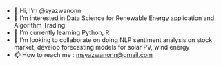 - 👋 Hi, I’m @syazwanonn
- 👀 I’m interested in Data Science for Renewable Energy application and Algorithm Trading
- 🌱 I’m currently learning Python, R 
- 💞️ I’m looking to collaborate on doing NLP sentiment analysis on stock market, develop forecasting models for solar PV, wind energy
- 📫 How to reach me : msyazwanonn@gmail.com

<!---
syazwanonn/syazwanonn is a ✨ special ✨ repository because its `README.md` (this file) appears on your GitHub profile.
You can click the Preview link to take a look at your changes.
--->
